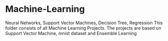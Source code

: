 # Machine-Learning
Neural Networks, Support Vector Machines, Decision Tree, Regression
This folder consists of all Machine Learning Projects. 
The projects are based on Support Vector Machine, mnist dataset and Ensemble Learning
